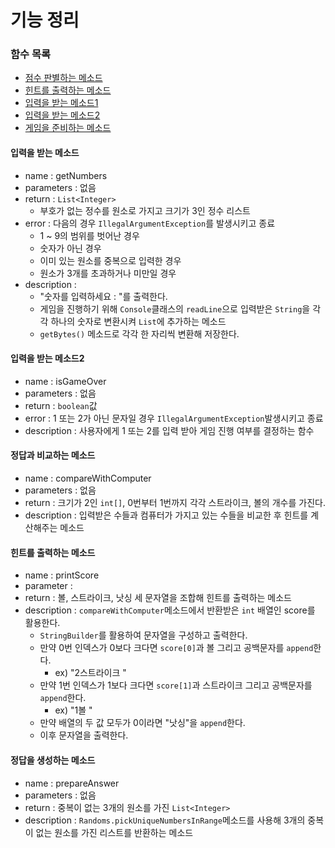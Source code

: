 # 기능 정리

### 함수 목록
- [점수 판별하는 메소드](#힌트를-계산하는-메소드)
- [힌트를 출력하는 메소드](#힌트를-출력하는-메소드)
- [입력을 받는 메소드1](#입력을-받는-메소드)
- [입력을 받는 메소드2](#입력을-받는-메소드2)
- [게임을 준비하는 메소드](#정답을-생성하는-메소드)



#### 입력을 받는 메소드
- name : getNumbers
- parameters : 없음
- return : `List<Integer>` 
  - 부호가 없는 정수를 원소로 가지고 크기가 3인 정수 리스트
- error : 다음의 경우 `IllegalArgumentException`를 발생시키고 종료
  - 1 ~ 9의 범위를 벗어난 경우
  - 숫자가 아닌 경우
  - 이미 있는 원소를 중복으로 입력한 경우
  - 원소가 3개를 초과하거나 미만일 경우 
- description :
  - "숫자를 입력하세요 : "를 출력한다. 
  - 게임을 진행하기 위해 `Console`클래스의 `readLine`으로 입력받은 `String`을 각각 하나의 숫자로 변환시켜 `List`에 추가하는 메소드
  - `getBytes()` 메소드로 각각 한 자리씩 변환해 저장한다.


#### 입력을 받는 메소드2
- name : isGameOver
- parameters : 없음
- return : `boolean`값
- error : 1 또는 2가 아닌 문자일 경우 `IllegalArgumentException`발생시키고 종료
- description : 사용자에게 1 또는 2를 입력 받아 게임 진행 여부를 결정하는 함수

#### 정답과 비교하는 메소드
- name : compareWithComputer
- parameters : 없음
- return : 크기가 2인 `int[]`, 0번부터 1번까지 각각 스트라이크, 볼의 개수를 가진다.
- description : 입력받은 수들과 컴퓨터가 가지고 있는 수들을 비교한 후 힌트를 계산해주는 메소드

#### 힌트를 출력하는 메소드
- name : printScore
- parameter :
- return : 볼, 스트라이크, 낫싱 세 문자열을 조합해 힌트를 출력하는 메소드
- description : `compareWithComputer`메소드에서 반환받은 `int` 배열인 score를 활용한다.
  - `StringBuilder`를 활용하여 문자열을 구성하고 출력한다. 
  - 만약 0번 인덱스가 0보다 크다면 `score[0]`과 볼 그리고 공백문자를 `append`한다.
    - ex) "2스트라이크 "
  - 만약 1번 인덱스가 1보다 크다면 `score[1]`과 스트라이크 그리고 공백문자를 `append`한다.
    - ex) "1볼 "
  - 만약 배열의 두 값 모두가 0이라면 "낫싱"을 `append`한다.
  - 이후 문자열을 출력한다.

#### 정답을 생성하는 메소드
- name : prepareAnswer
- parameters : 없음
- return : 중복이 없는 3개의 원소를 가진 `List<Integer>`
- description : `Randoms.pickUniqueNumbersInRange`메소드를 사용해 3개의 중복이 없는 원소를 가진 리스트를 반환하는 메소드


